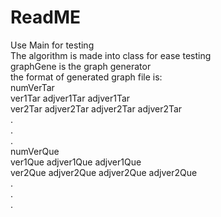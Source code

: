 # ReadME

Use Main for testing<br>
The algorithm is made into class for ease testing
<br>
graphGene is the graph generator<br>
the format of generated graph file is:<br>
numVerTar<br>
ver1Tar adjver1Tar adjver1Tar<br>
ver2Tar adjver2Tar adjver2Tar adjver2Tar<br>
.<br>
.<br>
.<br>
numVerQue<br>
ver1Que adjver1Que adjver1Que<br>
ver2Que adjver2Que adjver2Que adjver2Que<br>
.<br>
.<br>
.<br>

